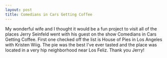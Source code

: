 ```yaml
---
layout: post
title: Comedians in Cars Getting Coffee
---
```

My wonderful wife and I thought it would be a fun project to visit all of the places Jerry Seinfeld went with his guest on the show
Comedians in Cars Getting Coffee.  First one checked off the list is House of Pies in Los Angeles with Kristen Wiig.  The pie was the
best I've ever tasted and the place was located in a very hip neighborhood near Los Feliz.  Thank you Jerry!
